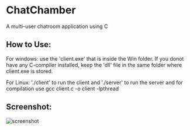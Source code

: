 # ChatChamber
A multi-user chatroom application using C

## How to Use:
For windows: use the 'client.exe' that is inside the Win folder. If you donot have any C-compiler installed, keep the 'dll' file in the same folder
where client.exe is stored.


For Linux: './client' to run the client and './server' to run the server and for compilation use gcc client.c -o client -lpthread


## Screenshot:

![screenshot](https://github.com/gaurovgiri/chatchamber/blob/master/screenshot.png?raw=true)



